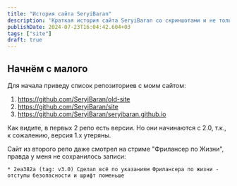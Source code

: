 ```yaml
---
title: "История сайта SeryiBaran"
description: 'Краткая история сайта SeryiBaran со скриншотами и не только'
publishDate: 2024-07-23T16:04:42.604+03
tags: ["site"]
draft: true
---
```


## Начнём с малого

Для начала приведу список репозиториев с моим сайтом:

1. https://github.com/SeryiBaran/old-site
2. https://github.com/SeryiBaran/site
3. https://github.com/SeryiBaran/seryibaran.github.io

Как видите, в первых 2 репо есть версии. Но они начинаются с 2.0, т.к., к сожалению, версия 1.x утеряны.

Сайт из второго репо даже смотрел на стриме "Фрилансер по Жизни", правда у меня не сохранилось записи:

```plaintext
* 2ea382a (tag: v3.0) Сделал всё по указаниям Фрилансера по жизни - отступы безопасности и шрифт поменьше
```
